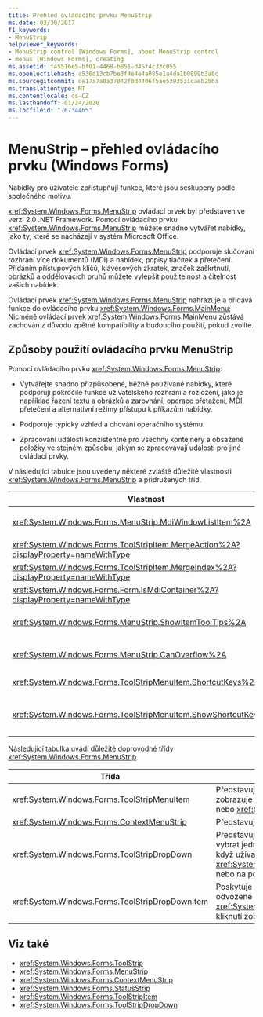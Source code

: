 ```yaml
---
title: Přehled ovládacího prvku MenuStrip
ms.date: 03/30/2017
f1_keywords:
- MenuStrip
helpviewer_keywords:
- MenuStrip control [Windows Forms], about MenuStrip control
- menus [Windows Forms], creating
ms.assetid: f45516e5-bf01-4468-b851-d45f4c33c055
ms.openlocfilehash: a536d13cb7be3f4e4e4a085e1a4da1b0899b3a0c
ms.sourcegitcommit: de17a7a0a37042f0d4406f5ae5393531caeb25ba
ms.translationtype: MT
ms.contentlocale: cs-CZ
ms.lasthandoff: 01/24/2020
ms.locfileid: "76734465"
---
```

# <a name="menustrip-control-overview-windows-forms"></a>MenuStrip – přehled ovládacího prvku (Windows Forms)
Nabídky pro uživatele zpřístupňují funkce, které jsou seskupeny podle společného motivu.  
  
 <xref:System.Windows.Forms.MenuStrip> ovládací prvek byl představen ve verzi 2,0 .NET Framework. Pomocí ovládacího prvku <xref:System.Windows.Forms.MenuStrip> můžete snadno vytvářet nabídky, jako ty, které se nacházejí v systém Microsoft Office.  
  
 Ovládací prvek <xref:System.Windows.Forms.MenuStrip> podporuje slučování rozhraní více dokumentů (MDI) a nabídek, popisy tlačítek a přetečení. Přidáním přístupových klíčů, klávesových zkratek, značek zaškrtnutí, obrázků a oddělovacích pruhů můžete vylepšit použitelnost a čitelnost vašich nabídek.  
  
 Ovládací prvek <xref:System.Windows.Forms.MenuStrip> nahrazuje a přidává funkce do ovládacího prvku <xref:System.Windows.Forms.MainMenu>; Nicméně ovládací prvek <xref:System.Windows.Forms.MainMenu> zůstává zachován z důvodu zpětné kompatibility a budoucího použití, pokud zvolíte.  
  
## <a name="ways-to-use-the-menustrip-control"></a>Způsoby použití ovládacího prvku MenuStrip  
 Pomocí ovládacího prvku <xref:System.Windows.Forms.MenuStrip>:  
  
- Vytvářejte snadno přizpůsobené, běžně používané nabídky, které podporují pokročilé funkce uživatelského rozhraní a rozložení, jako je například řazení textu a obrázků a zarovnání, operace přetažení, MDI, přetečení a alternativní režimy přístupu k příkazům nabídky.  
  
- Podporuje typický vzhled a chování operačního systému.  
  
- Zpracování událostí konzistentně pro všechny kontejnery a obsažené položky ve stejném způsobu, jakým se zpracovávají události pro jiné ovládací prvky.  
  
 V následující tabulce jsou uvedeny některé zvláště důležité vlastnosti <xref:System.Windows.Forms.MenuStrip> a přidružených tříd.  
  
|Vlastnost|Popis|  
|--------------|-----------------|  
|<xref:System.Windows.Forms.MenuStrip.MdiWindowListItem%2A>|Získá nebo nastaví <xref:System.Windows.Forms.ToolStripMenuItem>, která se používá k zobrazení seznamu podřízených formulářů MDI.|  
|<xref:System.Windows.Forms.ToolStripItem.MergeAction%2A?displayProperty=nameWithType>|Získá nebo nastaví způsob, jakým jsou podřízené nabídky sloučeny s nadřazenými nabídkami v aplikacích MDI.|  
|<xref:System.Windows.Forms.ToolStripItem.MergeIndex%2A?displayProperty=nameWithType>|Získá nebo nastaví pozici sloučené položky v rámci nabídky v aplikacích MDI.|  
|<xref:System.Windows.Forms.Form.IsMdiContainer%2A?displayProperty=nameWithType>|Získá nebo nastaví hodnotu označující, zda je formulář kontejner pro podřízené formuláře MDI.|  
|<xref:System.Windows.Forms.MenuStrip.ShowItemToolTips%2A>|Získá nebo nastaví hodnotu označující, zda jsou pro <xref:System.Windows.Forms.MenuStrip>zobrazeny popisy nástrojů.|  
|<xref:System.Windows.Forms.MenuStrip.CanOverflow%2A>|Získává nebo nastavuje hodnotu, která označuje, jestli <xref:System.Windows.Forms.MenuStrip> podporuje přetečení funkce.|  
|<xref:System.Windows.Forms.ToolStripMenuItem.ShortcutKeys%2A>|Získá nebo nastaví klávesové zkratky spojené s <xref:System.Windows.Forms.ToolStripMenuItem>.|  
|<xref:System.Windows.Forms.ToolStripMenuItem.ShowShortcutKeys%2A>|Získá nebo nastaví hodnotu označující, zda jsou vedle <xref:System.Windows.Forms.ToolStripMenuItem>zobrazeny klávesové zkratky, které jsou spojeny s <xref:System.Windows.Forms.ToolStripMenuItem>.|  
  
 Následující tabulka uvádí důležité doprovodné třídy <xref:System.Windows.Forms.MenuStrip>.  
  
|Třída|Popis|  
|-----------|-----------------|  
|<xref:System.Windows.Forms.ToolStripMenuItem>|Představuje možnost, která je možné vybrat, která se zobrazuje na <xref:System.Windows.Forms.MenuStrip> nebo <xref:System.Windows.Forms.ContextMenuStrip>.|  
|<xref:System.Windows.Forms.ContextMenuStrip>|Představuje místní nabídku.|  
|<xref:System.Windows.Forms.ToolStripDropDown>|Představuje ovládací prvek, který umožňuje uživateli vybrat jednu položku ze seznamu, který se zobrazí, když uživatel klikne na <xref:System.Windows.Forms.ToolStripDropDownButton> nebo na položku nabídky vyšší úrovně.|  
|<xref:System.Windows.Forms.ToolStripDropDownItem>|Poskytuje základní funkce pro ovládací prvky odvozené od <xref:System.Windows.Forms.ToolStripItem>, které při kliknutí zobrazují rozevírací položky.|  
  
## <a name="see-also"></a>Viz také

- <xref:System.Windows.Forms.ToolStrip>
- <xref:System.Windows.Forms.MenuStrip>
- <xref:System.Windows.Forms.ContextMenuStrip>
- <xref:System.Windows.Forms.StatusStrip>
- <xref:System.Windows.Forms.ToolStripItem>
- <xref:System.Windows.Forms.ToolStripDropDown>
